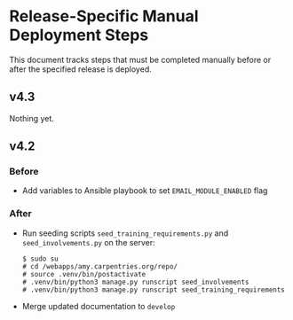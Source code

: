 # Release-Specific Manual Deployment Steps

This document tracks steps that must be completed manually before or after the specified release is deployed.

## v4.3

Nothing yet.

## v4.2

### Before

* Add variables to Ansible playbook to set `EMAIL_MODULE_ENABLED` flag

### After

* Run seeding scripts `seed_training_requirements.py` and `seed_involvements.py` on the server:
    ```
    $ sudo su
    # cd /webapps/amy.carpentries.org/repo/
    # source .venv/bin/postactivate
    # .venv/bin/python3 manage.py runscript seed_involvements
    # .venv/bin/python3 manage.py runscript seed_training_requirements
    ```
* Merge updated documentation to `develop`

